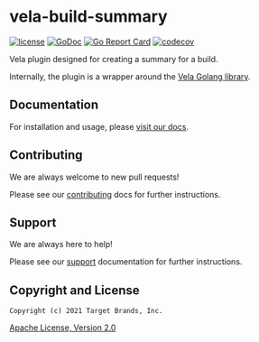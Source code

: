 # vela-build-summary

[![license](https://img.shields.io/crates/l/gl.svg)](../LICENSE)
[![GoDoc](https://godoc.org/github.com/go-vela/vela-build-summary?status.svg)](https://godoc.org/github.com/go-vela/vela-build-summary)
[![Go Report Card](https://goreportcard.com/badge/go-vela/vela-build-summary)](https://goreportcard.com/report/go-vela/vela-build-summary)
[![codecov](https://codecov.io/gh/go-vela/vela-build-summary/branch/main/graph/badge.svg)](https://codecov.io/gh/go-vela/vela-build-summary)

Vela plugin designed for creating a summary for a build.

Internally, the plugin is a wrapper around the [Vela Golang library](https://github.com/go-vela/sdk-go).

## Documentation

For installation and usage, please [visit our docs](https://go-vela.github.io/docs).

## Contributing

We are always welcome to new pull requests!

Please see our [contributing](CONTRIBUTING.md) docs for further instructions.

## Support

We are always here to help!

Please see our [support](SUPPORT.md) documentation for further instructions.

## Copyright and License

```
Copyright (c) 2021 Target Brands, Inc.
```

[Apache License, Version 2.0](http://www.apache.org/licenses/LICENSE-2.0)
